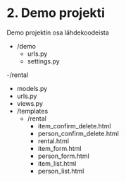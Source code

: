 # 2. Demo projekti

Demo projektin osa lähdekoodeista

- /demo
  - urls.py
  - settings.py

-/rental
  - models.py
  - urls.py
  - views.py
  - /templates
    - /rental
      - item_confirm_delete.html
      - person_confirm_delete.html
      - rental.html
      - item_form.html
      - person_form.html
      - item_list.html
      - person_list.html
